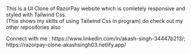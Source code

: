 This is a UI Clone of RazorPay website which is comletely responsive and styled with Tailwind Css.</br>
(This shows my skills of using Tailwind Css in program)
do check out my other repositories also

<div>Connect with me : https://www.linkedin.com/in/akash-singh-34447b213/;</div>
https://razorpay-clone-akashsingh03.netlify.app/
